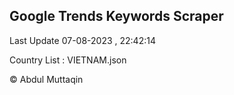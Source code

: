 

## Google Trends Keywords Scraper 
 
Last Update 07-08-2023 , 22:42:14

Country List :
VIETNAM.json



© Abdul Muttaqin 
